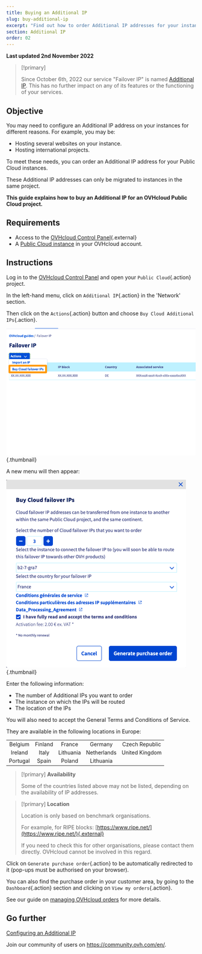 ```yaml
---
title: Buying an Additional IP
slug: buy-additional-ip
excerpt: "Find out how to order Additional IP addresses for your instances"
section: Additional IP
order: 02
---
```


**Last updated 2nd November 2022**

> [!primary]
>
> Since October 6th, 2022 our service "Failover IP" is named [Additional IP](https://www.ovhcloud.com/asia/network/additional-ip/). This has no further impact on any of its features or the functioning of your services.
>

## Objective

You may need to configure an Additional IP address on your instances for different reasons. For example, you may be:

- Hosting several websites on your instance.
- Hosting international projects.

To meet these needs, you can order an Additional IP address for your Public Cloud instances.

These Additional IP addresses can only be migrated to instances in the same project.

**This guide explains how to buy an Additional IP for an OVHcloud Public Cloud project.**

## Requirements

- Access to the [OVHcloud Control Panel](https://ca.ovh.com/auth/?action=gotomanager&from=https://www.ovh.com/asia/&ovhSubsidiary=asia){.external}
- A [Public Cloud instance](https://docs.ovh.com/asia/en/public-cloud/public-cloud-first-steps/) in your OVHcloud account.

## Instructions

Log in to the [OVHcloud Control Panel](https://ca.ovh.com/auth/?action=gotomanager&from=https://www.ovh.com/asia/&ovhSubsidiary=asia) and open your `Public Cloud`{.action} project.

In the left-hand menu, click on `Additional IP`{.action} in the 'Network' section.

Then click on the `Actions`{.action} button and choose `Buy Cloud Additional IPs`{.action}.

![failoverIP](images/buyfailoverip1-2021.png){.thumbnail}

A new menu will then appear:

![failoverIP](images/buyfailoverip2-2021.png){.thumbnail}

Enter the following information:

- The number of Additional IPs you want to order
- The instance on which the IPs will be routed
- The location of the IPs

You will also need to accept the General Terms and Conditions of Service.

They are available in the following locations in Europe:

|          |          |          |           |                |
|:--------:|:--------:|:--------:|:---------:|:--------------:|
| Belgium  | Finland  | France   | Germany   | Czech Republic |
| Ireland  |  Italy   | Lithuania | Netherlands | United Kingdom    |
| Portugal |  Spain   |  Poland |  Lithuania |                    |

> [!primary] **Availability**
> 
> Some of the countries listed above may not be listed, depending on the 
> availability of IP addresses.
> 

> [!primary] **Location**
>
> Location is only based on benchmark organisations.
> 
> For example, for RIPE blocks: [https://www.ripe.net/](https://www.ripe.net/){.external}
>
> If you need to check this for other organisations, please contact them directly. OVHcloud cannot be involved in this regard.

Click on `Generate purchase order`{.action} to be automatically redirected to it (pop-ups must be authorised on your browser).

You can also find the purchase order in your customer area, by going to the `Dashboard`{.action} section and clicking on `View my orders`{.action}.

See our guide on [managing OVHcloud orders](https://docs.ovh.com/asia/en/billing/managing-ovh-orders/) for more details.

## Go further

[Configuring an Additional IP](https://docs.ovh.com/asia/en/publiccloud/network-services/configure-additional-ip/)

Join our community of users on <https://community.ovh.com/en/>.

